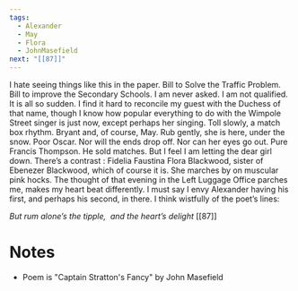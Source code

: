 ```yaml
---
tags:
  - Alexander
  - May
  - Flora
  - JohnMasefield
next: "[[87]]"
---
```

I hate seeing things like this in the paper. Bill to Solve the Traffic Problem. Bill to improve the Secondary Schools. I am never asked. I am not qualified. It is all so sudden. I find it hard to reconcile my guest with the Duchess of that name, though I know how popular everything to do with the Wimpole Street singer is just now, except perhaps her singing. Toll slowly, a match box rhythm. Bryant and, of course, May. Rub gently, she is here, under the snow. Poor Oscar. Nor will the ends drop off. Nor can her eyes go out. Pure Francis Thompson. He sold matches. But I feel I am letting the dear girl down. There’s a contrast : Fidelia Faustina Flora Blackwood, sister of Ebenezer Blackwood, which of course it is. She marches by on muscular pink hocks. The thought of that evening in the Left Luggage Office parches me, makes my heart beat differently. I must say I envy Alexander having his first, and perhaps his second, in there. I think wistfully of the poet’s lines: 

*But rum alone’s the tipple, 
and the heart’s delight* [[87]]

# Notes
- Poem is "Captain Stratton's Fancy" by John Masefield
